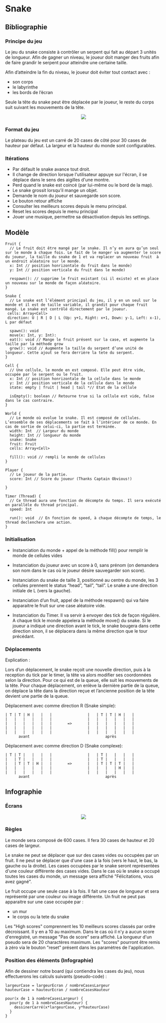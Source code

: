 # Snake


## Bibliographie

### Principe du jeu

Le jeu du snake consiste à contrôler un serpent qui fait au départ 3 unités de longueur.
Afin de gagner un niveau, le joueur doit manger des fruits afin de faire grandir le serpent pour atteindre une certaine taille.

Afin d’atteindre la fin du niveau, le joueur doit éviter tout contact avec :
- son corps
- le labyrinthe
- les bords de l’écran

Seule la tête du snake peut être déplacée par le joueur, le reste du corps suit suivant les
mouvements de la tête.

<p align="center">
  <img src="./docs/waow.gif"/>
</p>


### Format du jeu

Le plateau du jeu est un carré de 20 cases de côté pour 30 cases de hauteur par défaut. La largeur et la hauteur du monde sont configurables.

### Itérations

- Par défault le snake avance tout droit.
- Il change de direction lorsque l'utilisateur appuye sur l'écran, il se déplace dans le sens des aigilles d'une montre.
- Perd quand le snake est coincé (par lui-même ou le bord de la map).
- Le snake grossit lorsqu’il mange un objet.
- Demande le nom du joueur et sauvegarde son score.
- Le bouton retour affiche
- Consulter les meilleurs scores depuis le menu principal.
- Reset les scores depuis le menu principal
- Jouer une musique, permettre sa désactivation depuis les settings.

## Modèle
```
Fruit {
  // Le fruit doit être mangé par le snake. Il n’y en aura qu’un seul sur le monde à chaque fois. Le fait de le manger va augmenter le score du joueur, la taille du snake de 1 et va replacer un nouveau fruit  à un endroit aléatoire sur le monde.
  x: Int // position honrizontale du fruit dans le monde)
  y: Int // position verticale du fruit dans le monde)

  respawn(): // supprime le fruit existant (si il existe) et en place un nouveau sur le monde de façon aléatoire.
}

Snake {
  // Le snake est l’élément principal du jeu, il y en un seul sur le monde et il est de taille variable, il grandit pour chaque fruit mangé. Le snake est contrôlé directement par le joueur.
 cells: Array<Cell>
 direction: U | R | D | L (Up: y+1, Right: x+1, Down: y-1, Left: x-1), L par défaut

  spawn(): void
  move(x: Int, y: Int):
  eat(): void // Mange le fruit présent sur la case, et augmente la taille par la méthode grow
  grow(): void // Augmente la taille du serpent d’une unité de longueur. Cette ajout se fera derrière la tete du serpent.
}

Cell {
  // Une cellule, le monde en est composé. Elle peut être vide, occupée par le serpent ou le fruit.
  x: Int // position honrizontale de la cellule dans le monde
  y: Int // position verticale de la cellule dans le monde
  state: empty | fruit | head | tail *// Etat de la cellule

  isEmpty(): boolean // Retourne true si la cellule est vide, false dans le cas contraire.
}

World {
  // Le monde où evolue le snake. Il est composé de cellules. L’ensemble de ses déplacements se fait à l’intérieur de ce monde. En cas de sortie de celui-ci, la partie est terminée.
  width: Int  // Largeur du monde
  height: Int // longueur du monde
  snake: Snake
  fruit: Fruit
  cells: Array<Cell>

  fill(): void // rempli le monde de cellules
}

Player {
  // Le joueur de la partie.
  score: Int // Score du joueur (Thanks Captain Obvious!)

}

Timer (Thread) {
  // Ce thread aura une fonction de décompte du temps. Il sera exécuté en parallèle du thread principal.
  speed: Int

  run(): void  // En fonction de speed, à chaque décompte de temps, le thread declenchera une action.
}
```


### Initialisation

- Instanciation du monde + appel de la méthode fill() pour remplir le monde de cellules vides

- Instanciation du joueur avec un score à 0, sans prénom (on demandera son nom dans le cas où le joueur désire sauvegarder son score).

- Instanciation du snake de taille 3, positionné au centre du monde, les 3 cellules prennent le status “head”, “tail”, “tail”. Le snake a une direction initiale de L (vers la gauche).

- Instanciation d’un fruit, appel de la méthode respawn() qui va faire apparaitre le fruit sur une case aléatoire vide.

- Instanciation du Timer. Il va servir à envoyer des tick de façon régulière. A chaque tick le monde appelera la méthode move() du snake. Si le joueur a indiqué une direction avant le tick, le snake bougera dans cette direction sinon, il se déplacera dans la même direction que le tour précédant.


### Déplacements

Explication :

Lors d’un déplacement, le snake reçoit une nouvelle direction, puis à la reception du tick par le timer, la tête va alors modifier ses coordonnées selon la direction.
Pour ce qui est de la queue, elle suit les mouvements de la tête. Pour chaque déplacement, on enlève la dernière partie de la queue, on déplace la tête dans la direction reçue et l’ancienne position de la tête devient une partie de la queue.

Déplacement avec comme direction R (Snake simple):
```
| T | T | H |   |   |                |   | T | T | H |   |
|   |   |   |   |   |                |   |   |   |   |   |
|   |   |   |   |   |       =>       |   |   |   |   |   |
|   |   |   |   |   |                |   |   |   |   |   |
|   |   |   |   |   |                |   |   |   |   |   |
      avant                                  après
```
Déplacement avec comme direction D (Snake complexe):
```
| T | T |   |   |   |                |   | T |   |   |   |
|   | T |   |   |   |                |   | T |   |   |   |
|   | T | T | H |   |       =>       |   | T | T | T |   |
|   |   |   |   |   |                |   |   |   | H |   |
|   |   |   |   |   |                |   |   |   |   |   |
      avant                                  après
```


## Infographie

### Écrans

<p align="center">
  <img src="./docs/screens.jpg"/>
</p>

### Règles
Le monde sera composé de 600 cases. Il fera 30 cases de hauteur et 20 cases de largeur.

Le snake ne peut se déplacer que sur des cases vides ou occupées par un fruit. Il ne peut se déplacer que d'une case à la fois (vers le haut, le bas, la gauche ou la droite).
Les cases occupées par le snake seront représentées d'une couleur différente des cases vides.
Dans le cas où le snake a occupé toutes les cases du monde, un message sera affiché "Félicitations, vous avez gagné".

Le fruit occupe une seule case à la fois. Il fait une case de longueur et sera représenté par une couleur ou image différente.
Un fruit ne peut pas apparaitre sur une case occupée par :
- un mur
- le corps ou la tete du snake

Les "High scores" comprennent les 10 meilleurs scores classés par ordre décroissant. Il y en a 10 au maximum.
Dans le cas où il n'y a aucun score d'enregistré, un message "Pas de score" sera affiché.
La longueur d'un pseudo sera de 20 charactères maximum. Les "scores" pourront être remis à zéro via le bouton "reset" présent dans les paramètres de l'application.

### Position des éléments (Infographie)

Afin de dessiner notre board (qui contiendra les cases du jeu), nous effectuerons les calculs suivants (pseudo-code) :
```
largeurCase = largeurEcran / nombreCasesLargeur
hauteurCase = hauteurEcran / nombreCasesHauteur

pour(x de 1 à nombreCasesLargeur) {
  pour(y de 1 à nombreCasesHauteur) {
    dessinerCarré(x*largeurCase, y*hauteurCase)
  }
}
```
